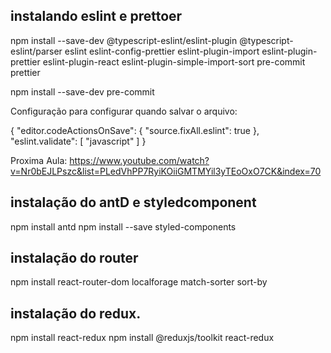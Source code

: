 ## instalando eslint e prettoer

npm install --save-dev @typescript-eslint/eslint-plugin @typescript-eslint/parser eslint eslint-config-prettier eslint-plugin-import eslint-plugin-prettier eslint-plugin-react eslint-plugin-simple-import-sort pre-commit prettier

npm install --save-dev pre-commit

Configuração para configurar quando salvar o arquivo:

{
"editor.codeActionsOnSave": {
"source.fixAll.eslint": true
},
"eslint.validate": [
"javascript"
]
}

Proxima Aula: https://www.youtube.com/watch?v=Nr0bEJLPszc&list=PLedVhPP7RyiKOiiGMTMYil3yTEoOxO7CK&index=70

## instalação do antD e styledcomponent

npm install antd
npm install --save styled-components

## instalação do router

npm install react-router-dom localforage match-sorter sort-by

## instalação do redux.

npm install react-redux
npm install @reduxjs/toolkit react-redux
